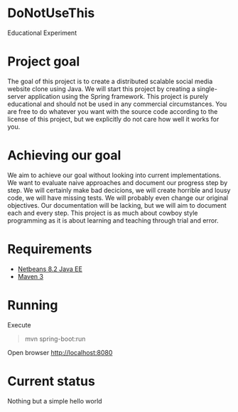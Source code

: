 # DoNotUseThis
Educational Experiment

# Project goal

The goal of this project is to create a distributed scalable social media website clone using Java. We will start this project by creating a single-server application using the Spring framework. This project is purely educational and should not be used in any commercial circumstances. You are free to do whatever you want with the source code according to the license of this project, but we explicitly do not care how well it works for you.

# Achieving our goal

We aim to achieve our goal without looking into current implementations. We want to evaluate naive approaches and document our progress step by step. We will certainly make bad decicions, we will create horrible and lousy code, we will have missing tests. We will probably even change our original objectives. Our documentation will be lacking, but we will aim to document each and every step. This project is as much about cowboy style programming as it is about learning and teaching through trial and error.

# Requirements

* [Netbeans 8.2 Java EE](https://netbeans.org/downloads/index.html)
* [Maven 3](https://maven.apache.org/download.cgi)

# Running

Execute

> mvn spring-boot:run

Open browser [http://localhost:8080](http://localhost:8080)

# Current status

Nothing but a simple hello world
